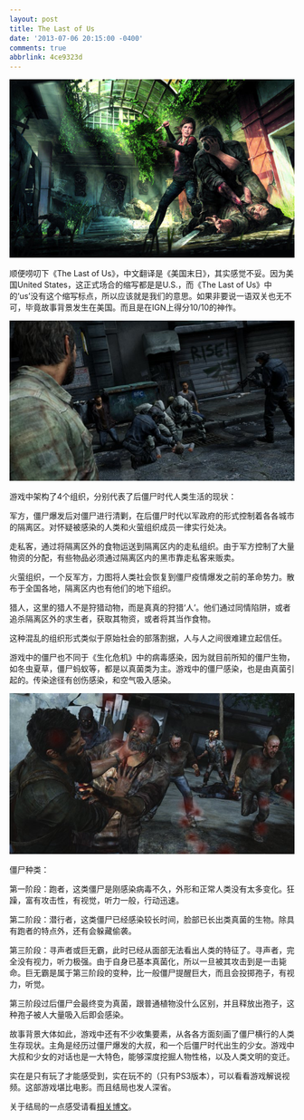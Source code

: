 ```yaml
---
layout: post
title: The Last of Us
date: '2013-07-06 20:15:00 -0400'
comments: true
abbrlink: 4ce9323d
---
```

![](/img/TLOU_Fight.jpeg)

顺便唠叨下《The Last of Us》，中文翻译是《美国末日》，其实感觉不妥。因为美国United States，这正式场合的缩写都是是U.S.，而《The Last of Us》中的‘us’没有这个缩写标点，所以应该就是我们的意思。如果非要说一语双关也无不可，毕竟故事背景发生在美国。而且是在IGN上得分10/10的神作。

![](/img/TLOU_FightHuman.jpeg)

游戏中架构了4个组织，分别代表了后僵尸时代人类生活的现状：

军方，僵尸爆发后对僵尸进行清剿，在后僵尸时代以军政府的形式控制着各各城市的隔离区。对怀疑被感染的人类和火萤组织成员一律实行处决。

走私客，通过将隔离区外的食物运送到隔离区内的走私组织。由于军方控制了大量物资的分配，有些物品必须通过隔离区内的黑市靠走私客来贩卖。

火萤组织，一个反军方，力图将人类社会恢复到僵尸疫情爆发之前的革命势力。散布于全国各地，隔离区内也有他们的地下组织。

猎人，这里的猎人不是狩猎动物，而是真真的狩猎‘人’。他们通过同情陷阱，或者追杀隔离区外的求生者，获取其物资，或者将其当作食物。

这种混乱的组织形式类似于原始社会的部落割据，人与人之间很难建立起信任。

游戏中的僵尸也不同于《生化危机》中的病毒感染，因为就目前所知的僵尸生物，如冬虫夏草，僵尸蚂蚁等，都是以真菌类为主。游戏中的僵尸感染，也是由真菌引起的。传染途径有创伤感染，和空气吸入感染。

![](/img/TLOU_FightZombie.jpeg)

僵尸种类：

第一阶段：跑者，这类僵尸是刚感染病毒不久，外形和正常人类没有太多变化。狂躁，富有攻击性，有视觉，听力一般，行动迅速。

第二阶段：潜行者，这类僵尸已经感染较长时间，脸部已长出类真菌的生物。除具有跑者的特点外，还有会躲藏偷袭。

第三阶段：寻声者或巨无霸，此时已经从面部无法看出人类的特征了。寻声者，完全没有视力，听力极强。由于自身已基本真菌化，所以一旦被其攻击到是一击毙命。巨无霸是属于第三阶段的变种，比一般僵尸提醒巨大，而且会投掷孢子，有视力，听觉。

第三阶段过后僵尸会最终变为真菌，跟普通植物没什么区别，并且释放出孢子，这种孢子被人大量吸入后即会感染。

故事背景大体如此，游戏中还有不少收集要素，从各各方面刻画了僵尸横行的人类生存现状。主角是经历过僵尸爆发的大叔，和一个后僵尸时代出生的少女。游戏中大叔和少女的对话也是一大特色，能够深度挖掘人物性格，以及人类文明的变迁。

实在是只有玩了才能感受到，实在玩不的（只有PS3版本），可以看看游戏解说视频。这部游戏堪比电影。而且结局也发人深省。

关于结局的一点感受请看[相关博文](/2013/07/06/472389dd/)。
